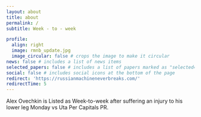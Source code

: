 ```yaml
---
layout: about
title: about
permalink: /
subtitle: Week - to - week

profile:
  align: right
  image: rmnb_update.jpg
  image_circular: false # crops the image to make it circular
news: false # includes a list of news items
selected_papers: false # includes a list of papers marked as "selected={true}"
social: false # includes social icons at the bottom of the page
redirect: 'https://russianmachineneverbreaks.com/'
redirectTime: 5
---
```


Alex Ovechkin is Listed as Week-to-week after suffering an injury to his lower leg Monday vs Uta Per Capitals PR.
